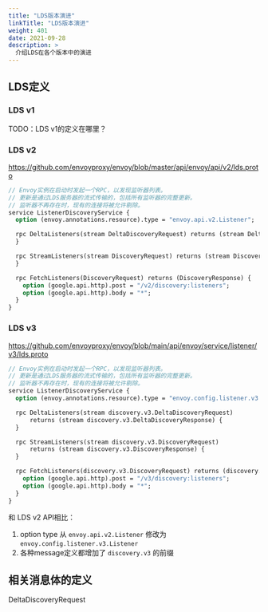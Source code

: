 ```yaml
---
title: "LDS版本演进"
linkTitle: "LDS版本演进"
weight: 401
date: 2021-09-28
description: >
  介绍LDS在各个版本中的演进
---
```


## LDS定义

### LDS v1

TODO：LDS v1的定义在哪里？

### LDS v2

https://github.com/envoyproxy/envoy/blob/master/api/envoy/api/v2/lds.proto

```protobuf
// Envoy实例在启动时发起一个RPC，以发现监听器列表。
// 更新是通过LDS服务器的流式传输的，包括所有监听器的完整更新。
// 监听器不再存在时，现有的连接将被允许剔除。
service ListenerDiscoveryService {
  option (envoy.annotations.resource).type = "envoy.api.v2.Listener";

  rpc DeltaListeners(stream DeltaDiscoveryRequest) returns (stream DeltaDiscoveryResponse) {
  }

  rpc StreamListeners(stream DiscoveryRequest) returns (stream DiscoveryResponse) {
  }

  rpc FetchListeners(DiscoveryRequest) returns (DiscoveryResponse) {
    option (google.api.http).post = "/v2/discovery:listeners";
    option (google.api.http).body = "*";
  }
}
```

### LDS v3

https://github.com/envoyproxy/envoy/blob/main/api/envoy/service/listener/v3/lds.proto

```protobuf
// Envoy实例在启动时发起一个RPC，以发现监听器列表。
// 更新是通过LDS服务器的流式传输的，包括所有监听器的完整更新。
// 监听器不再存在时，现有的连接将被允许剔除。
service ListenerDiscoveryService {
  option (envoy.annotations.resource).type = "envoy.config.listener.v3.Listener";

  rpc DeltaListeners(stream discovery.v3.DeltaDiscoveryRequest)
      returns (stream discovery.v3.DeltaDiscoveryResponse) {
  }

  rpc StreamListeners(stream discovery.v3.DiscoveryRequest)
      returns (stream discovery.v3.DiscoveryResponse) {
  }

  rpc FetchListeners(discovery.v3.DiscoveryRequest) returns (discovery.v3.DiscoveryResponse) {
    option (google.api.http).post = "/v3/discovery:listeners";
    option (google.api.http).body = "*";
  }
}
```

和 LDS v2 API相比：

1. option type 从 `envoy.api.v2.Listener` 修改为 `envoy.config.listener.v3.Listener`
2. 各种message定义都增加了 `discovery.v3` 的前缀

## 相关消息体的定义

DeltaDiscoveryRequest

